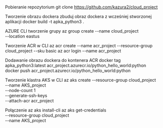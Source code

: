Pobieranie repozytorium 
git clone https://github.com/kazura2/cloud_project 

Tworzenie obrazu dockera
zbuduj obraz dockera z wcześniej stworzonej aplikacji
docker build -t apka_python3 .

AZURE CLI
tworzenie grupy
az group create --name cloud_project \
    --location eastus


Tworzenie ACR w CLI
az acr create --name acr_project --resource-group cloud_project --sku basic
az acr login --name acr_project

Dodawanie obrazu dockera do kontenera ACR
docker tag apka_python3:latest acr_project.azurecr.io/python_hello_world:python
docker push acr_project.azurecr.io/python_hello_world:python



Tworzenie klastra AKS w CLI
az aks create --resource-group cloud_project \
    --name AKS_project \
    --node-count 1 \
    --generate-ssh-keys\
    --attach-acr acr_project

Połączenie
az aks install-cli
az aks get-credentials \
   --resource-group cloud_project \
   --name AKS_project